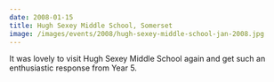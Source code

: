 ```yaml
---
date: 2008-01-15
title: Hugh Sexey Middle School, Somerset
image: /images/events/2008/hugh-sexey-middle-school-jan-2008.jpg
---
```


It was lovely to visit Hugh Sexey Middle School again and get such an enthusiastic response from Year 5.

